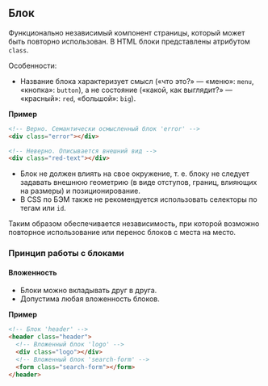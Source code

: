 ## Блок

Функционально независимый компонент страницы, который может быть повторно использован. В HTML блоки представлены атрибутом `class`.

Особенности: 

* Название блока характеризует смысл («что это?» — «меню»: `menu`, «кнопка»: `button`), а не состояние («какой, как выглядит?» — «красный»: `red`, «большой»: `big`).

<strong>Пример</strong>

```html
<!-- Верно. Семантически осмысленный блок 'error' --> 
<div class="error"></div> 

<!-- Неверно. Описывается внешний вид --> 
<div class="red-text"></div>
```

* Блок не должен влиять на свое окружение, т. е. блоку не следует задавать внешнюю геометрию (в виде отступов, границ, влияющих на размеры) и позиционирование. 
* В CSS по БЭМ также не рекомендуется использовать селекторы по тегам или `id`.

Таким образом обеспечивается независимость, при которой возможно повторное использование или перенос блоков с места на место.

### Принцип работы с блоками

#### Вложенность

* Блоки можно вкладывать друг в друга.
* Допустима любая вложенность блоков.

<strong>Пример</strong>

```html
<!-- Блок 'header' --> 
<header class="header"> 
  <!-- Вложенный блок 'logo' --> 
  <div class="logo"></div> 
  <!-- Вложенный блок 'search-form' --> 
  <form class="search-form"></form>
</header>
```